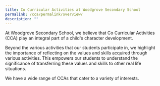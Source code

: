 ```yaml
---
title: Co Curricular Activities at Woodgrove Secondary School
permalink: /cca/permalink/overview/
description: ""
---
```


At Woodgrove Secondary School, we believe that Co Curricular Activities (CCA) play an integral part of a child's character development. 

Beyond the various activities that our students participate in, we highlight the importance of reflecting on the values and skills acquired through various activities. This empowers our students to understand the significance of transferring these values and skills to other real life situations. 

We have a wide range of CCAs that cater to a variety of interests.